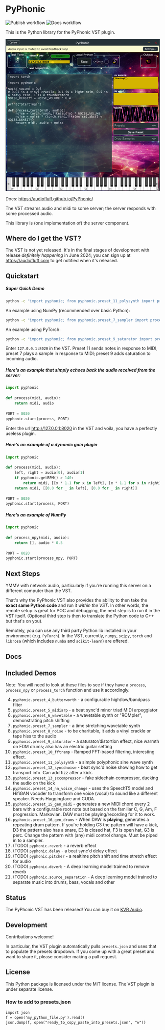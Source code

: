 # PyPhonic

![Publish workflow](https://github.com/AudioFluff/PyPhonic/actions/workflows/python-publish.yml/badge.svg) ![Docs workflow](https://github.com/AudioFluff/PyPhonic/actions/workflows/pages-publish.yml/badge.svg) 

This is the Python library for the PyPhonic VST plugin.

![Plugin screenshot](docs/plugin_standalone.png)

Docs: https://audiofluff.github.io/PyPhonic/

The VST streams audio and midi to some server; the server responds with some processed audio.

This library is (one implementation of) the server component.

## Where do I get the VST?

The VST is not yet released. It's in the final stages of development with release _definitely happening_ in June 2024; you can sign up at https://audiofluff.com to get notified when it's released.

## Quickstart

##### Super Quick Demo

```bash
python -c "import pyphonic; from pyphonic.preset_11_polysynth import process;  pyphonic.start(process, 8020)"
```

An example using NumPy (recommended over basic Python):

```bash
python -c "import pyphonic; from pyphonic.preset_7_sampler import process_npy;  pyphonic.start(process_npy, 8020)"
```

An example using PyTorch:

```bash
python -c "import pyphonic; from pyphonic.preset_9_saturator import process_torch;  pyphonic.start(process_torch, 8020)"

```

Enter `127.0.0.1:8020` in the VST. Preset 11 sends notes in response to MIDI; preset 7 plays a sample in response to MIDI; preset 9 adds saturation to incoming audio.

##### Here's an example that simply echoes back the audio received from the server:

```python
import pyphonic

def process(midi, audio):
    return midi, audio

PORT = 8020
pyphonic.start(process, PORT)
```

Enter the url http://127.0.0.1:8020 in the VST and voila, you have a perfectly useless plugin.

##### Here's an example of a dynamic gain plugin

```python
import pyphonic

def process(midi, audio):
    left, right = audio[0], audio[1]
    if pyphonic.getBPM() > 140:
        return midi, [[x * 1.1 for x in left], [x * 1.1 for x in right]]
    return midi, [[0.0 for _ in left], [0.0 for _ in right]]

PORT = 8020
pyphonic.start(process, PORT)
```

##### Here's an example of NumPy

```python
import pyphonic

def process_npy(midi, audio):
    return [], audio * 0.5

PORT = 8020
pyphonic.start(process_npy, PORT)
```

## Next Steps

YMMV with network audio, particularly if you're running this server on a different computer than the VST.

That's why the PyPhonic VST also provides the ability to then take the **exact same Python code** and run it _within the VST_. In other words, the remote setup is great for POC and debugging, the next step is to run it in the VST itself. (Optional third step is then to translate the Python code to C++ but that's on you).

Remotely, you can use any third party Python lib installed in your environment (e.g. `PyTorch`). In the VST, currently, `numpy`, `scipy`, `torch` and `librosa` (which includes `numba` and `scikit-learn`) are offered.

## Docs

## Included Demos

Note: You will need to look at these files to see if they have a `process`, `process_npy` or `process_torch` function and use it accordingly.

4. `pyphonic.preset_4_butterworth` - a configurable high/low/bandpass filter
5. `pyphonic.preset_5_midiarp` - a beat sync'd minor triad MIDI arpeggiator
6. `pyphonic.preset_6_wavetable` - a wavetable synth or "ROMpler", demonstrating pitch shifting
7. `pyphonic.preset_7_sampler` - a time stretching wavetable synth
8. `pyphonic.preset_8_noise` - to be charitable, it adds a vinyl crackle or tape hiss to the audio
9. `pyphonic.preset_9_saturator` - a saturator/distortion effect, nice warmth on EDM drums; also has an electric guitar setting
10. `pyphonic.preset_10_fftramp` - Ramped FFT-based filtering, interesting effect.
11. `pyphonic.preset_11_polysynth` - a simple polyphonic sine wave synth
12. `pyphonic.preset_12_syncdnoise` - beat sync'd noise showing how to get transport info. Can add fizz after a kick.
13. `pyphonic.preset_13_sccompressor` - fake sidechain compressor, ducking the audio on the kick
14. `pyphonic.preset_14_nn_voice_change` - uses the SpeechT5 model and HifiGAN vocoder to transform one voice (vocal) to sound like a different speaker. Needs Huggingface and CUDA.
15. `pyphonic.preset_15_gen_midi` - generates a new MIDI chord every 2 bars with a configurable root note but based on the familiar C, G, Am, F progression. Markovian. DAW must be playing/recording for it to work.
16. `pyphonic.preset_16_gen_drums` - When DAW is **playing**, generates a repeating drum pattern. If you're holding C3 the pattern will have a kick, D3 the pattern also has a snare, E3 is closed hat, F3 is open hat, G3 is perc. Change the pattern with (any) midi control change. Must be piped in to a sampler.
17. (TODO) `pyphonic.reverb` - a reverb effect
18. (TODO) `pyphonic.delay` - a beat sync'd delay effect
19. (TODO) `pyphonic.pitcher` - a realtime pitch shift and time stretch effect for audio
20. (TODO) `pyphonic.deverb` - A deep learning model trained to remove reverb
21. (TODO) `pyphonic.source_separation` - A [deep learning model](https://pytorch.org/audio/stable/tutorials/hybrid_demucs_tutorial.html#sphx-glr-tutorials-hybrid-demucs-tutorial-py) trained to separate music into drums, bass, vocals and other

## Status

The PyPhonic VST has been released! You can buy it on [KVR Audio](https://www.kvraudio.com/product/pyphonic-by-audio-fluff).

## Development

Contributions welcome!

In particular, the VST plugin automatically pulls `presets.json` and uses that to populate the presets dropdown. If you come up with a great preset and want to share it, please consider making a pull request.

## License

This Python package is licensed under the MIT license. The VST plugin is under separate license.

### How to add to presets.json

```
import json
f = open('my_python_file.py').read()
json.dump(f, open("ready_to_copy_paste_into_presets.json", "w"))
```